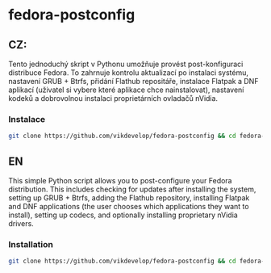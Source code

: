 # fedora-postconfig
## CZ:
Tento jednoduchý skript v Pythonu umožňuje provést post-konfiguraci distribuce Fedora. To zahrnuje kontrolu aktualizací po instalaci systému, nastavení GRUB + Btrfs, přidání Flathub repositáře, instalace Flatpak a DNF aplikací (uživatel si vybere které aplikace chce nainstalovat), nastavení kodeků a dobrovolnou instalaci proprietárních ovladačů nVidia.
### Instalace
```bash
git clone https://github.com/vikdevelop/fedora-postconfig && cd fedora-postconfig && python3 fedora-postconfig
```
## EN
This simple Python script allows you to post-configure your Fedora distribution. This includes checking for updates after installing the system, setting up GRUB + Btrfs, adding the Flathub repository, installing Flatpak and DNF applications (the user chooses which applications they want to install), setting up codecs, and optionally installing proprietary nVidia drivers.
### Installation
```bash
git clone https://github.com/vikdevelop/fedora-postconfig && cd fedora-postconfig && python3 fedora-postconfig
```
